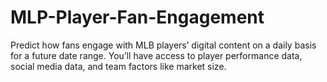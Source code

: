 # MLP-Player-Fan-Engagement

Predict how fans engage with MLB players’ digital content on a daily basis for a future date range. You’ll have access to player performance data, social media data, and team factors like market size.
